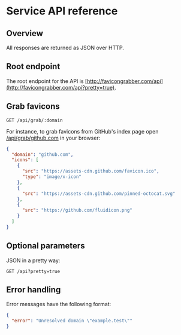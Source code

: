 # Service API reference

## Overview

All responses are returned as JSON over HTTP.

## Root endpoint

The root endpoint for the API is [http://favicongrabber.com/api](http://favicongrabber.com/api?pretty=true).

## Grab favicons

```http
GET /api/grab/:domain
```

For instance, to grab favicons from GitHub's index page open [/api/grab/github.com](http://favicongrabber.com/api/grab/github.com?pretty=true) in your browser:

```json
{
  "domain": "github.com",
  "icons": [
    {
      "src": "https://assets-cdn.github.com/favicon.ico",
      "type": "image/x-icon"
    },
    {
      "src": "https://assets-cdn.github.com/pinned-octocat.svg"
    },
    {
      "src": "https://github.com/fluidicon.png"
    }
  ]
}
```

## Optional parameters

JSON in a pretty way:

```http
GET /api?pretty=true
```

## Error handling

Error messages have the following format:

```json
{
  "error": "Unresolved domain \"example.test\""
}
```
